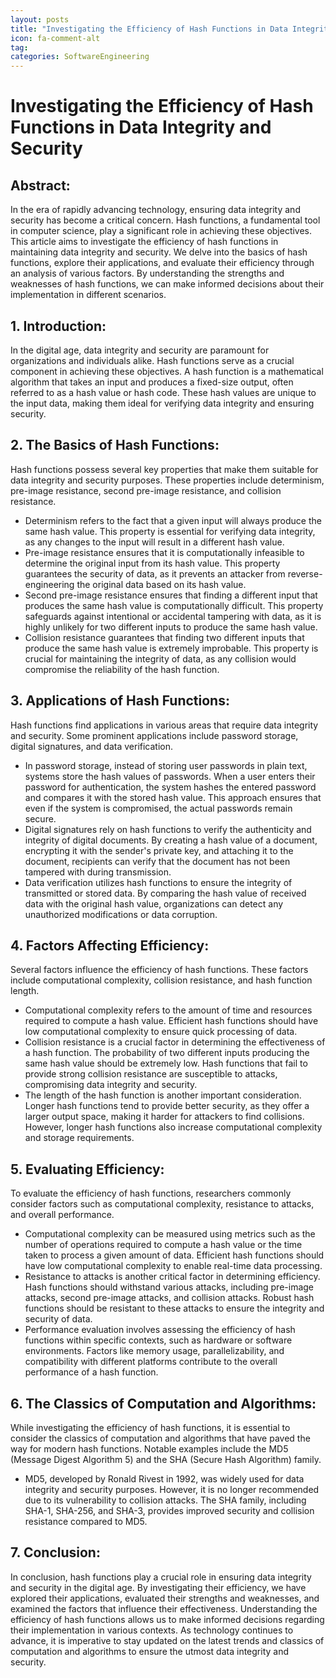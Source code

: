 ```yaml
---
layout: posts
title: "Investigating the Efficiency of Hash Functions in Data Integrity and Security"
icon: fa-comment-alt
tag:      
categories: SoftwareEngineering
---
```



# Investigating the Efficiency of Hash Functions in Data Integrity and Security

## Abstract:
In the era of rapidly advancing technology, ensuring data integrity and security has become a critical concern. Hash functions, a fundamental tool in computer science, play a significant role in achieving these objectives. This article aims to investigate the efficiency of hash functions in maintaining data integrity and security. We delve into the basics of hash functions, explore their applications, and evaluate their efficiency through an analysis of various factors. By understanding the strengths and weaknesses of hash functions, we can make informed decisions about their implementation in different scenarios.

## 1. Introduction:
In the digital age, data integrity and security are paramount for organizations and individuals alike. Hash functions serve as a crucial component in achieving these objectives. A hash function is a mathematical algorithm that takes an input and produces a fixed-size output, often referred to as a hash value or hash code. These hash values are unique to the input data, making them ideal for verifying data integrity and ensuring security.

## 2. The Basics of Hash Functions:
Hash functions possess several key properties that make them suitable for data integrity and security purposes. These properties include determinism, pre-image resistance, second pre-image resistance, and collision resistance.

- Determinism refers to the fact that a given input will always produce the same hash value. This property is essential for verifying data integrity, as any changes to the input will result in a different hash value.
- Pre-image resistance ensures that it is computationally infeasible to determine the original input from its hash value. This property guarantees the security of data, as it prevents an attacker from reverse-engineering the original data based on its hash value.
- Second pre-image resistance ensures that finding a different input that produces the same hash value is computationally difficult. This property safeguards against intentional or accidental tampering with data, as it is highly unlikely for two different inputs to produce the same hash value.
- Collision resistance guarantees that finding two different inputs that produce the same hash value is extremely improbable. This property is crucial for maintaining the integrity of data, as any collision would compromise the reliability of the hash function.

## 3. Applications of Hash Functions:
Hash functions find applications in various areas that require data integrity and security. Some prominent applications include password storage, digital signatures, and data verification.

- In password storage, instead of storing user passwords in plain text, systems store the hash values of passwords. When a user enters their password for authentication, the system hashes the entered password and compares it with the stored hash value. This approach ensures that even if the system is compromised, the actual passwords remain secure.
- Digital signatures rely on hash functions to verify the authenticity and integrity of digital documents. By creating a hash value of a document, encrypting it with the sender's private key, and attaching it to the document, recipients can verify that the document has not been tampered with during transmission.
- Data verification utilizes hash functions to ensure the integrity of transmitted or stored data. By comparing the hash value of received data with the original hash value, organizations can detect any unauthorized modifications or data corruption.

## 4. Factors Affecting Efficiency:
Several factors influence the efficiency of hash functions. These factors include computational complexity, collision resistance, and hash function length.

- Computational complexity refers to the amount of time and resources required to compute a hash value. Efficient hash functions should have low computational complexity to ensure quick processing of data.
- Collision resistance is a crucial factor in determining the effectiveness of a hash function. The probability of two different inputs producing the same hash value should be extremely low. Hash functions that fail to provide strong collision resistance are susceptible to attacks, compromising data integrity and security.
- The length of the hash function is another important consideration. Longer hash functions tend to provide better security, as they offer a larger output space, making it harder for attackers to find collisions. However, longer hash functions also increase computational complexity and storage requirements.

## 5. Evaluating Efficiency:
To evaluate the efficiency of hash functions, researchers commonly consider factors such as computational complexity, resistance to attacks, and overall performance.

- Computational complexity can be measured using metrics such as the number of operations required to compute a hash value or the time taken to process a given amount of data. Efficient hash functions should have low computational complexity to enable real-time data processing.
- Resistance to attacks is another critical factor in determining efficiency. Hash functions should withstand various attacks, including pre-image attacks, second pre-image attacks, and collision attacks. Robust hash functions should be resistant to these attacks to ensure the integrity and security of data.
- Performance evaluation involves assessing the efficiency of hash functions within specific contexts, such as hardware or software environments. Factors like memory usage, parallelizability, and compatibility with different platforms contribute to the overall performance of a hash function.

## 6. The Classics of Computation and Algorithms:
While investigating the efficiency of hash functions, it is essential to consider the classics of computation and algorithms that have paved the way for modern hash functions. Notable examples include the MD5 (Message Digest Algorithm 5) and the SHA (Secure Hash Algorithm) family.

- MD5, developed by Ronald Rivest in 1992, was widely used for data integrity and security purposes. However, it is no longer recommended due to its vulnerability to collision attacks. The SHA family, including SHA-1, SHA-256, and SHA-3, provides improved security and collision resistance compared to MD5.

## 7. Conclusion:
In conclusion, hash functions play a crucial role in ensuring data integrity and security in the digital age. By investigating their efficiency, we have explored their applications, evaluated their strengths and weaknesses, and examined the factors that influence their effectiveness. Understanding the efficiency of hash functions allows us to make informed decisions regarding their implementation in various contexts. As technology continues to advance, it is imperative to stay updated on the latest trends and classics of computation and algorithms to ensure the utmost data integrity and security.